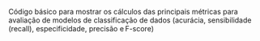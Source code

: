Código básico para mostrar os cálculos das principais métricas para avaliação de modelos de classificação de dados (acurácia, sensibilidade (recall), especificidade, precisão e F-score)
